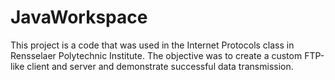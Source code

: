 JavaWorkspace
=============
This project is a code that was used in the Internet Protocols class in Rensselaer Polytechnic Institute.
The objective was to create a custom FTP-like client and server and demonstrate successful data transmission.
